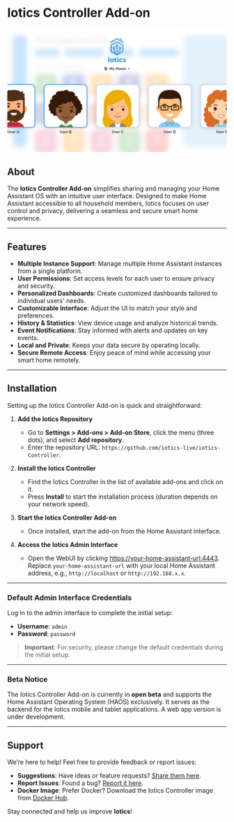 # Iotics Controller Add-on  
![Iotics Dashboard](https://github.com/iotics-live/iotics-Controller/blob/master/iotics/Images/screenshot-003.png?raw=true)  

## About  
The **Iotics Controller Add-on** simplifies sharing and managing your Home Assistant OS with an intuitive user interface. Designed to make Home Assistant accessible to all household members, Iotics focuses on user control and privacy, delivering a seamless and secure smart home experience.  

---

## Features  
- **Multiple Instance Support**: Manage multiple Home Assistant instances from a single platform.  
- **User Permissions**: Set access levels for each user to ensure privacy and security.  
- **Personalized Dashboards**: Create customized dashboards tailored to individual users' needs.  
- **Customizable Interface**: Adjust the UI to match your style and preferences.  
- **History & Statistics**: View device usage and analyze historical trends.  
- **Event Notifications**: Stay informed with alerts and updates on key events.  
- **Local and Private**: Keeps your data secure by operating locally.  
- **Secure Remote Access**: Enjoy peace of mind while accessing your smart home remotely.  

---

## Installation  

Setting up the Iotics Controller Add-on is quick and straightforward:  

1. **Add the Iotics Repository**  
   - Go to **Settings > Add-ons > Add-on Store**, click the menu (three dots), and select **Add repository**.  
   - Enter the repository URL: `https://github.com/iotics-live/iotics-Controller`.  

2. **Install the Iotics Controller**  
   - Find the Iotics Controller in the list of available add-ons and click on it.  
   - Press **Install** to start the installation process (duration depends on your network speed).  

3. **Start the Iotics Controller Add-on**  
   - Once installed, start the add-on from the Home Assistant interface.  

4. **Access the Iotics Admin Interface**  
   - Open the WebUI by clicking [https://your-home-assistant-url:4443](https://your-home-assistant-url:4443).  
     Replace `your-home-assistant-url` with your local Home Assistant address, e.g., `http://localhost` or `http://192.168.x.x`.  

---

### Default Admin Interface Credentials  
Log in to the admin interface to complete the initial setup:  
- **Username**: `admin`  
- **Password**: `password`  

> **Important**: For security, please change the default credentials during the initial setup.  

---

### Beta Notice  
The Iotics Controller Add-on is currently in **open beta** and supports the Home Assistant Operating System (HAOS) exclusively. It serves as the backend for the Iotics mobile and tablet applications. A web app version is under development.  

---

## Support  

We’re here to help! Feel free to provide feedback or report issues:  

- **Suggestions**: Have ideas or feature requests? [Share them here](#).  
- **Report Issues**: Found a bug? [Report it here](#).  
- **Docker Image**: Prefer Docker? Download the Iotics Controller image from [Docker Hub](#).  

Stay connected and help us improve **Iotics**!  
